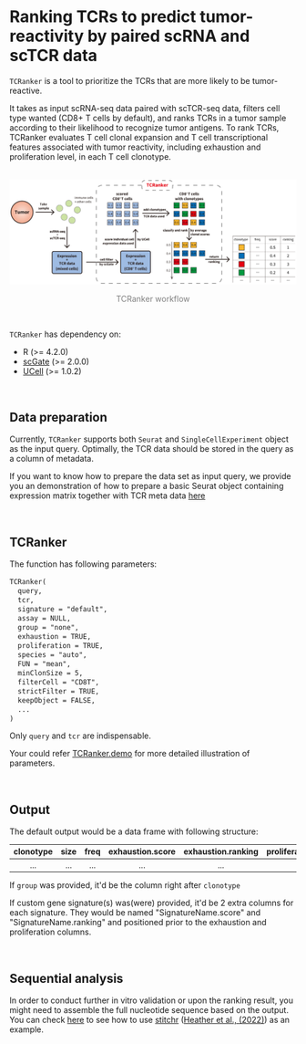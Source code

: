 # Ranking TCRs to predict tumor-reactivity by paired scRNA and scTCR data

`TCRanker` is a tool to prioritize the TCRs that are more likely to be tumor-reactive.

It takes as input scRNA-seq data paired with scTCR-seq data, filters cell type wanted (CD8+ T cells by default), and ranks TCRs in a tumor sample according to their likelihood to recognize tumor antigens. To rank TCRs, TCRanker evaluates T cell clonal expansion and T cell transcriptional features associated with tumor reactivity, including exhaustion and proliferation level, in each T cell clonotype.

<br/>

<img src="./docs/TCRanker_workflow.svg">
</p>
<p align = "center" style="color:grey">
TCRanker workflow
</p>

<br/>


`TCRanker`  has dependency on:

- R (>= 4.2.0)
- [scGate](https://github.com/carmonalab/scGate) (>= 2.0.0)
- [UCell](https://github.com/carmonalab/UCell) (>= 1.0.2)

<br/>

## Data preparation

Currently, `TCRanker` supports both `Seurat` and `SingleCellExperiment` object as the input query. Optimally, the TCR data should be stored in the query as a column of metadata.

If you want to know how to prepare the data set as input query, we provide you an demonstration of how to prepare a basic Seurat object containing expression matrix together with TCR meta data [here](https://carmonalab.github.io/TCRanker.demo/preparation.html)

<br/>


## TCRanker
The function has following parameters:
```
TCRanker(
  query,
  tcr,
  signature = "default",
  assay = NULL,
  group = "none",
  exhaustion = TRUE,
  proliferation = TRUE,
  species = "auto",
  FUN = "mean",
  minClonSize = 5,
  filterCell = "CD8T",
  strictFilter = TRUE,
  keepObject = FALSE,
  ...
)
```
Only `query` and `tcr` are indispensable.

Your could refer [TCRanker.demo](https://carmonalab.github.io/TCRanker.demo/demo.html) for more detailed illustration of parameters.

<br/>

## Output
The default output would be a data frame with following structure:

| clonotype | size | freq | exhaustion.score | exhaustion.ranking | proliferation.score | proliferation.ranking |
|:---------:|:----:|:----:|:----------------:|:------------------:|:-------------------:|:---------------------:|
|    ...    | ...  | ...  |        ...       |          ...       |       ...           |           ...         |

If `group` was provided, it'd be the column right after `clonotype`

If custom gene signature(s) was(were) provided, it'd be 2 extra columns for each signature. They would be named "SignatureName.score" and "SignatureName.ranking" and positioned prior to the exhaustion and proliferation columns.

<br/>

## Sequential analysis
In order to conduct further in vitro validation or upon the ranking result, you might need to assemble the full  nucleotide sequence based on the output. You can check [here](https://carmonalab.github.io/TCRanker.demo/stitchr.html) to see how to use [stitchr](https://github.com/JamieHeather/stitchr) ([Heather et al., (2022)](https://academic.oup.com/nar/advance-article/doi/10.1093/nar/gkac190/6553689)) as an example.